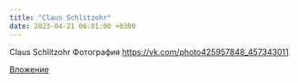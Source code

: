 ```yaml
---
title: "Claus Schlitzohr"
date: 2023-04-21 06:01:00 +0300
---
```


Claus Schlitzohr
Фотография
https://vk.com/photo425957848_457343011

[Вложение](https://vk.com/photo425957848_457343011)
